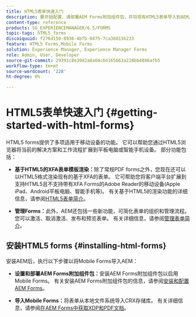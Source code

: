 ```yaml
---
title: HTML5表单快速入门
description: 要开始配置，请部署AEM Forms附加组件包，并将现有HTML5表单导入到AEM。
content-type: reference
products: SG_EXPERIENCEMANAGER/6.5/FORMS
topic-tags: hTML5_forms
discoiquuid: f276d150-8936-4bfb-8475-7ca36815b233
feature: HTML5 Forms,Mobile Forms
solution: Experience Manager, Experience Manager Forms
role: Admin, User, Developer
source-git-commit: 29391c8e3042a8a04c64165663a228bb4886afb5
workflow-type: tm+mt
source-wordcount: '228'
ht-degree: 0%

---
```


# HTML5表单快速入门 {#getting-started-with-html-forms}

HTML5 forms提供了多项适用于移动设备的功能。 它可以帮助您通过HTML5浏览器将当前的解决方案和工作流程扩展到平板电脑或智能手机设备。 部分功能包括：

* **基于HTML5的XFA表单模板渲染：**&#x200B;除了常规PDF forms之外，您现在还可以以HTML5格式渲染现有的基于XFA的表单。 它可帮助您将客户端平台扩展到支持HTML5且不支持带有XFA Forms的Adobe Reader的移动设备(Apple iPad、Android平板电脑、智能手机等)。 有关基于HTML5的渲染功能的详细信息，请参阅[HTML5表单简介](/help/forms/using/introduction.md)。

* **管理Forms：**&#x200B;此外，AEM还包括一些新功能，可简化表单的组织和管理流程。 您可以激活、取消激活、发布和预览表单。 有关详细信息，请参阅[管理表单简介](/help/forms/using/introduction-managing-forms.md)。

## 安装HTML5 forms {#installing-html-forms}

安装AEM后，执行以下步骤以将Mobile Forms导入AEM：

* **设置和部署AEM Forms附加组件包：**&#x200B;安装AEM Forms附加组件包以启用Mobile Forms。 有关安装AEM Forms附加组件包的信息，请参阅[安装和配置AEM Forms](/help/forms/using/installing-configuring-aem-forms-osgi.md)。

* **导入Mobile Forms：**&#x200B;将表单从本地文件系统导入CRX存储库。 有关详细信息，请参阅[在AEM Forms中获取XDP和PDF文档](/help/forms/using/get-xdp-pdf-documents-aem.md)。
